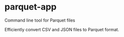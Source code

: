 # parquet-app
Command line tool for Parquet files

Efficiently convert CSV and JSON files to Parquet format.